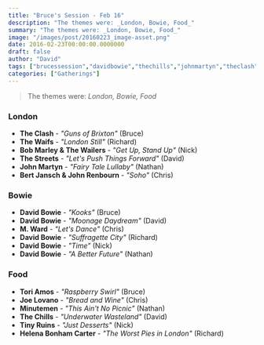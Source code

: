 ```yaml
---
title: "Bruce's Session - Feb 16"
description: "The themes were: _London, Bowie, Food_"
summary: "The themes were: _London, Bowie, Food_"
image: "/images/post/20160223_image-asset.png"
date: 2016-02-23T00:00:00.0000000
draft: false
author: "David"
tags: ["brucessession","davidbowie","thechills","johnmartyn","theclash","tinyruins","johnrenbourn","bertjansch","toriamos","minutemen","thestreets","mward","thewaifs","joelovano","helenabonhamcarter","bobmarleyandthewailers"]
categories: ["Gatherings"]
---
```

> The themes were: _London, Bowie, Food_
### London
- **The Clash** - _"Guns of Brixton"_ (Bruce)
- **The Waifs** - _"London Still"_ (Richard)
- **Bob Marley & The Wailers** - _"Get Up, Stand Up"_ (Nick)
- **The Streets** - _"Let's Push Things Forward"_ (David)
- **John Martyn** - _"Fairy Tale Lullaby"_ (Nathan)
- **Bert Jansch & John Renbourn** - _"Soho"_ (Chris)
### Bowie
- **David Bowie** - _"Kooks"_ (Bruce)
- **David Bowie** - _"Moonage Daydream"_ (David)
- **M. Ward** - _"Let's Dance"_ (Chris)
- **David Bowie** - _"Suffragette City"_ (Richard)
- **David Bowie** - _"Time"_ (Nick)
- **David Bowie** - _"A Better Future"_ (Nathan)
### Food
- **Tori Amos** - _"Raspberry Swirl"_ (Bruce)
- **Joe Lovano** - _"Bread and Wine"_ (Chris)
- **Minutemen** - _"This Ain't No Picnic"_ (Nathan)
- **The Chills** - _"Underwater Wasteland"_ (David)
- **Tiny Ruins** - _"Just Desserts"_ (Nick)
- **Helena Bonham Carter** - _"The Worst Pies in London"_ (Richard)

